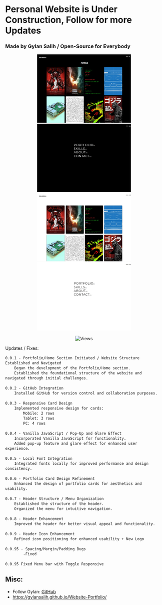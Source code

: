 # Personal Website is Under Construction, Follow for more Updates

### Made by Gylan Salih / Open-Source for Everybody


<p align="center">
<img alt="Image" title="Image" width="300px height="300px src="https://github.com/GylanSalih/Website-Portfolio/blob/main/assets/img/Github_showcasee/black_home.jpeg"/>
<img alt="Image" title="Image" width="300px height="300px src="https://github.com/GylanSalih/Website-Portfolio/blob/main/assets/img/Github_showcasee/black_menu.jpeg"/>
<img alt="Image" title="Image" width="300px height="300px src="https://github.com/GylanSalih/Website-Portfolio/blob/main/assets/img/Github_showcasee/white_home.jpeg"/>
<img alt="Image" title="Image" width="300px height="300px src="https://github.com/GylanSalih/Website-Portfolio/blob/main/assets/img/Github_showcasee/white_menu.jpeg"/>
</p>

<p align="center">
<img alt="Views" title="Views" src="https://skillicons.dev/icons?i=js,html,css"/>
</p>


Updates / Fixes:

    0.0.1 - Portfolio/Home Section Initiated / Website Structure Established and Navigated
        Began the development of the Portfolio/Home section.
        Established the foundational structure of the website and navigated through initial challenges.

    0.0.2 - GitHub Integration
        Installed GitHub for version control and collaboration purposes.

    0.0.3 - Responsive Card Design
        Implemented responsive design for cards:
            Mobile: 2 rows
            Tablet: 3 rows
            PC: 4 rows

    0.0.4 - Vanilla JavaScript / Pop-Up and Glare Effect
        Incorporated Vanilla JavaScript for functionality.
        Added pop-up feature and glare effect for enhanced user experience.

    0.0.5 - Local Font Integration
        Integrated fonts locally for improved performance and design consistency.

    0.0.6 - Portfolio Card Design Refinement
        Enhanced the design of portfolio cards for aesthetics and usability.

    0.0.7 - Header Structure / Menu Organization
        Established the structure of the header.
        Organized the menu for intuitive navigation.

    0.0.8 - Header Enhancement
        Improved the header for better visual appeal and functionality.

    0.0.9 - Header Icon Enhancement
        Refined icon positioning for enhanced usability + New Logo

    0.0.95 - Spacing/Margin/Padding Bugs
            -Fixed

    0.0.95 Fixed Menu bar with Toggle Responsive

## Misc:

* Follow Gylan: [GitHub](https://github.com/gylansalih)
* https://gylansalih.github.io/Website-Portfolio/
